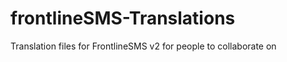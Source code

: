 frontlineSMS-Translations
=========================

Translation files for FrontlineSMS v2 for people to collaborate on